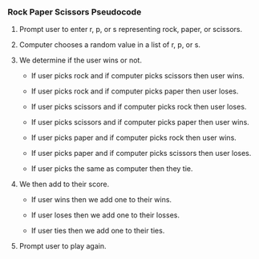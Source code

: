 ### Rock Paper Scissors Pseudocode

1. Prompt user to enter r, p, or s representing rock, paper, or scissors.

2. Computer chooses a random value in a list of r, p, or s.

3. We determine if the user wins or not.

   - If user picks rock and if computer picks scissors then user wins.

   - If user picks rock and if computer picks paper then user loses.

   - If user picks scissors and if computer picks rock then user loses.

   - If user picks scissors and if computer picks paper then user wins.

   - If user picks paper and if computer picks rock then user wins.

   - If user picks paper and if computer picks scissors then user loses.

   - If user picks the same as computer then they tie.

4. We then add to their score.

   - If user wins then we add one to their wins.

   - If user loses then we add one to their losses.

   - If user ties then we add one to their ties.

5. Prompt user to play again.
